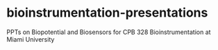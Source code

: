 # bioinstrumentation-presentations
PPTs on Biopotential and Biosensors for CPB 328  Bioinstrumentation at Miami University
